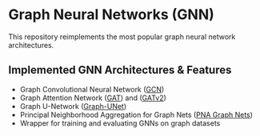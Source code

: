 # Graph Neural Networks (GNN)

This repository reimplements the most popular graph neural network architectures.

## Implemented GNN Architectures & Features

- Graph Convolutional Neural Network ([GCN](https://arxiv.org/pdf/1609.02907.pdf))
- Graph Attention Network ([GAT](https://arxiv.org/pdf/1710.10903v3.pdf)) and ([GATv2](https://arxiv.org/pdf/2105.14491.pdf))
- Graph U-Network ([Graph-UNet](https://arxiv.org/pdf/1905.05178.pdf))
- Principal Neighborhood Aggregation for Graph Nets ([PNA Graph Nets](https://arxiv.org/pdf/2004.05718.pdf))
- Wrapper for training and evaluating GNNs on graph datasets 



